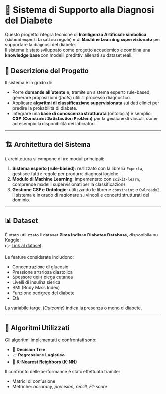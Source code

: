 # 🧠 Sistema di Supporto alla Diagnosi del Diabete

Questo progetto integra tecniche di **Intelligenza Artificiale simbolica** (sistemi esperti basati su regole) e di **Machine Learning supervisionato** per supportare la diagnosi del diabete.  
Il sistema è stato sviluppato come progetto accademico e combina una **knowledge base** con modelli predittivi allenati su dataset reali.


## 📝 Descrizione del Progetto
Il sistema è in grado di:
- Porre **domande all’utente** e, tramite un sistema esperto rule-based, generare proposizioni (*facts*) utili al processo diagnostico.  
- Applicare **algoritmi di classificazione supervisionata** sui dati clinici per predire la probabilità di diabete.  
- Integrare una **base di conoscenza strutturata** (ontologia) e semplici **CSP (Constraint Satisfaction Problem)** per la gestione di vincoli, come ad esempio la disponibilità dei laboratori.  

---

## 🏗 Architettura del Sistema
L’architettura si compone di tre moduli principali:
1. **Sistema esperto (rule-based)**: realizzato con la libreria `Experta`, gestisce fatti e regole per produrre diagnosi logiche.  
2. **Modulo di Machine Learning**: implementato con `scikit-learn`, comprende modelli supervisionati per la classificazione.  
3. **Gestione CSP e Ontologie**: utilizzando le librerie `constraint` e `Owlready2`, il sistema è in grado di ragionare su vincoli e concetti strutturati del dominio.  

---

## 📊 Dataset
È stato utilizzato il dataset **Pima Indians Diabetes Database**, disponibile su Kaggle:  
👉 [Link al dataset](https://www.kaggle.com/uciml/pima-indians-diabetes-database)

Le feature considerate includono:
- Concentrazione di glucosio  
- Pressione arteriosa diastolica  
- Spessore della piega cutanea  
- Livelli di insulina sierica  
- BMI (Body Mass Index)  
- Funzione pedigree del diabete  
- Età  

La variabile target (*Outcome*) indica la presenza o meno di diabete.

---

## 🤖 Algoritmi Utilizzati
Gli algoritmi implementati e confrontati sono:
- 🌳 **Decision Tree**  
- 📈 **Regressione Logistica**  
- 👥 **K-Nearest Neighbors (K-NN)**  

Il confronto delle performance è stato effettuato tramite:
- Matrici di confusione  
- Metriche: *accuracy, precision, recall, F1-score*  